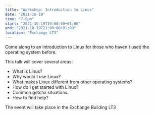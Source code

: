 ```yaml
---
title: "Workshop: Introduction to Linux"
date: "2021-10-19"
time: "7-9pm"
start: "2021-10-19T19:00:00+01:00"
end: "2021-10-19T21:00:00+01:00"
location: "Exchange LT3"
---
```


Come along to an introduction to Linux for those who haven't used the operating system before.

This talk will cover several areas:
- What is Linux?
- Why would I use Linux?
- What makes Linux different from other operating systems?
- How do I get started with Linux?
- Common gotcha situations.
- How to find help?

The event will take place in the Exchange Building LT3
